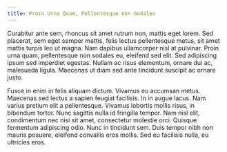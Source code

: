 ```yaml
---
title: Proin Urna Quam, Pellentesque non Sodales
---
```


Curabitur ante sem, rhoncus sit amet rutrum non, mattis eget lorem. Sed placerat, sem eget semper mattis, felis lectus pellentesque metus, sit amet mattis turpis leo ut magna. Nam dapibus ullamcorper nisl at pulvinar. Proin urna quam, pellentesque non sodales eu, eleifend sed elit. Sed adipiscing ipsum sed imperdiet egestas. Nullam ac risus elementum, ornare dui ac, malesuada ligula. Maecenas ut diam sed ante tincidunt suscipit ac ornare justo.

Fusce in enim in felis aliquam dictum. Vivamus eu accumsan metus. Maecenas sed lectus a sapien feugiat facilisis. In in augue lacus. Nam varius pretium elit a pellentesque. Vivamus lobortis mollis risus, in bibendum tortor. Nunc sagittis nulla id fringilla tempor. Nam nisl elit, condimentum nec nisi sit amet, consectetur molestie orci. Quisque fermentum adipiscing odio. Nunc in tincidunt sem. Duis tempor nibh non mauris posuere, eleifend convallis eros mollis. Sed eu facilisis nulla, eu ultricies eros.
